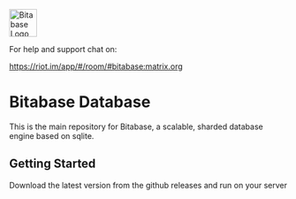 <img src="https://docs.bitabase.com/img/logo.png" alt="Bitabase Logo" height="50px" />

For help and support chat on:

https://riot.im/app/#/room/#bitabase:matrix.org

# Bitabase Database
This is the main repository for Bitabase, a scalable, sharded database engine based on sqlite.

## Getting Started
Download the latest version from the github releases and run on your server
